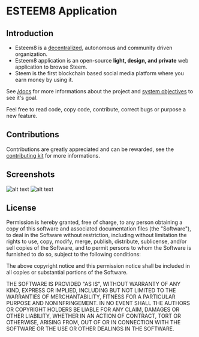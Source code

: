 # ESTEEM8 Application
## Introduction
* Esteem8 is a [decentralized](https://en.wikipedia.org/wiki/Distributed_economy#/media/File:Centralised-decentralised-distributed.png), autonomous and community driven organization.
* Esteem8 application is an open-source **light, design, and private** web application to browse Steem.
* Steem is the first blockchain based social media platform where you earn money by using it.

See [/docs](https://github.com/esteem8app/esteem8app.github.io/tree/master/docs) for more informations about the project and [system objectives](https://github.com/esteem8app/esteem8app.github.io/blob/master/docs/work-the-system/definition/system-objectives.md) to see it's goal.

Feel free to read code, copy code, contribute, correct bugs or purpose a new feature.

## Contributions

Contributions are greatly appreciated and can be rewarded, see the [contributing kit](https://github.com/esteem8app/esteem8app.github.io/tree/master/docs/contributing-kit) for more informations.

## Screenshots

![alt text](https://github.com/esteem8app/esteem8app.github.io/blob/master/screenshots/explore.png "Explore page")
![alt text](https://github.com/esteem8app/esteem8app.github.io/blob/master/screenshots/profile.png "Profile page")


## License

Permission is hereby granted, free of charge, to any person obtaining a copy of this software and associated documentation files (the "Software"), to deal in the Software without restriction, including without limitation the rights to use, copy, modify, merge, publish, distribute, sublicense, and/or sell copies of the Software, and to permit persons to whom the Software is furnished to do so, subject to the following conditions:

The above copyright notice and this permission notice shall be included in all copies or substantial portions of the Software.

THE SOFTWARE IS PROVIDED "AS IS", WITHOUT WARRANTY OF ANY KIND, EXPRESS OR IMPLIED, INCLUDING BUT NOT LIMITED TO THE WARRANTIES OF MERCHANTABILITY, FITNESS FOR A PARTICULAR PURPOSE AND NONINFRINGEMENT. IN NO EVENT SHALL THE AUTHORS OR COPYRIGHT HOLDERS BE LIABLE FOR ANY CLAIM, DAMAGES OR OTHER LIABILITY, WHETHER IN AN ACTION OF CONTRACT, TORT OR OTHERWISE, ARISING FROM, OUT OF OR IN CONNECTION WITH THE SOFTWARE OR THE USE OR OTHER DEALINGS IN THE SOFTWARE.
